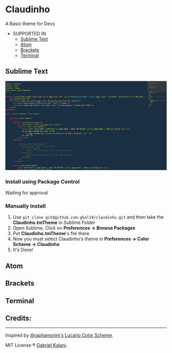 # Claudinho

A Basic theme for Devs

* SUPPORTED IN
  * [Sublime Text](#sublime-text)
  * [Atom](#atom)
  * [Brackets](#brackets)
  * [Terminal](#terminal)

## Sublime Text
![Claudinho's Example in Sublime](https://raw.githubusercontent.com/gkal19/claudinho/master/imgs/sublime.png)

### Install using Package Control

Waiting for approval

### Manually install

1. 	Use `git clone git@github.com:gkal19/claudinho.git` and then take the **Claudinho.tmTheme** in Sublime Folder
2.	Open Sublime, Click on **Preferences -> Browse Packages**
3.	Put **Claudinho.tmTheme**'s file there
4.	Now you must select Claudinho's theme in **Preferences -> Color Scheme -> Claudinho**
5. It's Done!

## Atom
## Brackets
## Terminal


## **Credits**:
__________________
>
Inspired by [@raphamorim's](https://twitter.com/raphamundi) [Lucario Color Scheme](https://github.com/raphamorim/lucario).
>
MIT License ® [Gabriel Kalani](https://github.com/gkal19).